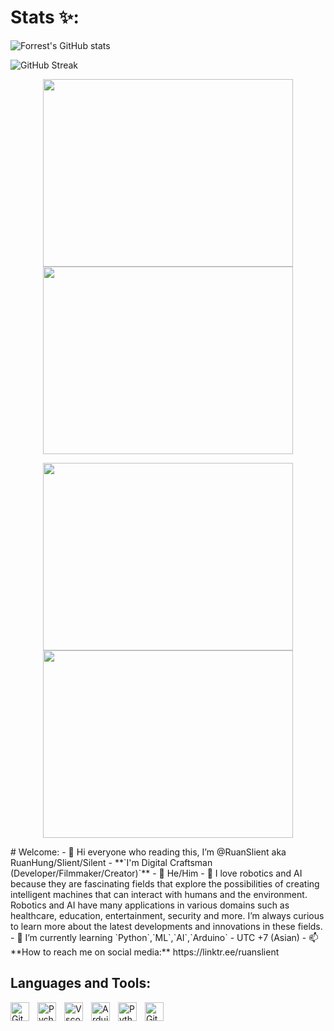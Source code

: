 # Stats ✨:

![Forrest's GitHub stats](https://github-readme-stats.vercel.app/api?username=Slient1802&show_icons=true&theme=github_dark)

![GitHub Streak](https://streak-stats.demolab.com?user=Slient1802&theme=gruvbox&border_radius=4.5)
<!-- Coding activities  -->
<p align="center"><a href="https://wakatime.com/@Ruanslient">
  <img align="center" width="400" height="300" src="https://wakatime.com/share/@Ruanslient/362f4f91-93f1-4a63-9aef-9dc425f5b98a.svg" />
</a>
<!-- Language  -->
<a href="https://wakatime.com/@Ruanslient">
  <img align="center" width="400" height="300" src="https://wakatime.com/share/@Ruanslient/731d9503-7dde-47c4-8adb-0945294f54eb.svg" />
</a></p>
<!-- Editor -->
<p align="center"><a href="https://wakatime.com/@Ruanslient">
  <img align="center" width="400" height="300" src="https://wakatime.com/share/@Ruanslient/f66ea53e-6d85-4fe7-92d2-2484b241522a.svg" />
</a>
<!-- OS -->
<a href="https://wakatime.com/@Ruanslient">
  <img align="center" width="400" height="300" src="https://wakatime.com/share/@Ruanslient/cab2fc7d-9c19-49bf-8f89-eb349ab5500e.svg" />
</a></p>
# Welcome:
- 👋 Hi everyone who reading this, I’m @RuanSlient aka RuanHung/Slient/Silent
- **`I'm Digital Craftsman (Developer/Filmmaker/Creator)`**
- 🧑 He/Him
- 👀 I love robotics and AI because they are fascinating fields that explore the possibilities of creating intelligent machines that can interact with humans and the environment. Robotics and AI have many applications in various domains such as healthcare, education, entertainment, security and more. I’m always curious to learn more about the latest developments and innovations in these fields.
- 🌱 I’m currently learning `Python`,`ML`,`AI`,`Arduino`
- UTC +7 (Asian)
<!-- - 💞️ I’m looking to collaborate on ... -->
- 📫 **How to reach me on social media:**
https://linktr.ee/ruanslient

## Languages and Tools:
<!-- <img align="left" alt="Java" width="30px" style="padding-right:10px;" src="https://cdn.jsdelivr.net/gh/devicons/devicon/icons/java/java-original.svg"/> -->
<!-- <img align="left" alt="Spring" width="30px" style="padding-right:10px;" src="https://cdn.jsdelivr.net/gh/devicons/devicon/icons/spring/spring-original.svg" /> -->
<!-- <img align="left" alt="TypeScript" width="30px" style="padding-right:10px;" src="https://cdn.jsdelivr.net/gh/devicons/devicon/icons/typescript/typescript-plain.svg" /> -->
<!-- <img align="left" alt="Angular" width="30px" style="padding-right:10px;" src="https://cdn.jsdelivr.net/gh/devicons/devicon/icons/angularjs/angularjs-plain.svg" /> -->
<img align="left" alt="Git" width="30px" style="padding-right:10px;" src="https://cdn.jsdelivr.net/gh/devicons/devicon/icons/git/git-original.svg" />
<img align="left" alt="Pycharm" width="30px" style="padding-right:10px;" src="https://cdn.jsdelivr.net/gh/devicons/devicon/icons/pycharm/pycharm-plain.svg" />
<img align="left" alt="Vscode" width="30px" style="padding-right:10px;" src="https://cdn.jsdelivr.net/gh/devicons/devicon/icons/vscode/vscode-original.svg" />
<!-- <img align="left" alt="Numpy" width="30px" style="padding-right:10px;" src="https://cdn.jsdelivr.net/gh/devicons/devicon/icons/numpy/numpy-original.svg" /> -->
<!-- <img align="left" alt="Pytorch" width="30px" style="padding-right:10px;" src="https://cdn.jsdelivr.net/gh/devicons/devicon/icons/pytorch/pytorch-original.svg" /> -->
<img align="left" alt="Arduino" width="30px" style="padding-right:10px;" src="https://cdn.jsdelivr.net/gh/devicons/devicon/icons/arduino/arduino-original-wordmark.svg" />
<!-- <img align="left" alt="Raspberrypi" width="30px" style="padding-right:10px;" src="https://cdn.jsdelivr.net/gh/devicons/devicon/icons/raspberrypi/raspberrypi-original.svg" /> -->
<!-- <img align="left" alt="Linux" width="30px" style="padding-right:10px;" src="https://cdn.jsdelivr.net/gh/devicons/devicon/icons/linux/linux-original.svg" /> -->
<!-- <img align="left" alt="HTML" width="30px" style="padding-right:10px;" src="https://cdn.jsdelivr.net/gh/devicons/devicon/icons/html5/html5-plain.svg" /> -->
<!-- <img align="left" alt="CSS" width="30px" style="padding-right:10px;" src="https://cdn.jsdelivr.net/gh/devicons/devicon/icons/css3/css3-plain.svg" /> -->
<!-- <img align="left" alt="JavaScript" width="30px" style="padding-right:10px;" src="https://cdn.jsdelivr.net/gh/devicons/devicon/icons/javascript/javascript-plain.svg" /> -->
<!-- <img align="left" alt="React" width="30px" style="padding-right:10px;" src="https://cdn.jsdelivr.net/gh/devicons/devicon/icons/react/react-original.svg" /> -->
<!-- <img align="left" alt="NodeJS" width="30px" style="padding-right:10px;" src="https://cdn.jsdelivr.net/gh/devicons/devicon/icons/nodejs/nodejs-original.svg" /> -->
<img align="left" alt="Python" width="30px" style="padding-right:10px;" src="https://cdn.jsdelivr.net/gh/devicons/devicon/icons/python/python-plain.svg" />
<!-- <img align="left" alt="C++" width="30px" style="padding-right:10px;" src="https://cdn.jsdelivr.net/gh/devicons/devicon/icons/cplusplus/cplusplus-line.svg" /> -->
<img align="left" alt="GitHub" width="30px" style="padding-right:10px;" src="https://cdn.jsdelivr.net/gh/devicons/devicon/icons/github/github-original.svg" />
<!-- <img align="left" alt="Gradle" width="30px" style="padding-right:10px;" src="https://cdn.jsdelivr.net/gh/devicons/devicon/icons/gradle/gradle-plain.svg" /> -->
<!-- <img align="left" alt="Bash" width="30px" style="padding-right:10px;" src="https://cdn.jsdelivr.net/gh/devicons/devicon/icons/bash/bash-original.svg" /> -->
<br />


